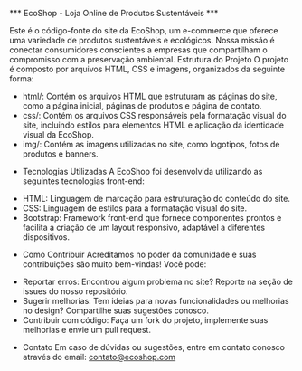 ***   EcoShop - Loja Online de Produtos Sustentáveis   ***

Este é o código-fonte do site da EcoShop, um e-commerce que oferece uma variedade de produtos sustentáveis e ecológicos. Nossa missão é conectar consumidores conscientes a empresas que compartilham o compromisso com a preservação ambiental.
Estrutura do Projeto
O projeto é composto por arquivos HTML, CSS e imagens, organizados da seguinte forma:

- html/: Contém os arquivos HTML que estruturam as páginas do site, como a página inicial, páginas de produtos e página de contato.
- css/: Contém os arquivos CSS responsáveis pela formatação visual do site, incluindo estilos para elementos HTML e aplicação da identidade visual da EcoShop.
- img/: Contém as imagens utilizadas no site, como logotipos, fotos de produtos e banners.

* Tecnologias Utilizadas
A EcoShop foi desenvolvida utilizando as seguintes tecnologias front-end:

- HTML: Linguagem de marcação para estruturação do conteúdo do site.
- CSS: Linguagem de estilos para a formatação visual do site.
- Bootstrap: Framework front-end que fornece componentes prontos e facilita a criação de um layout responsivo, adaptável a diferentes dispositivos.

* Como Contribuir
Acreditamos no poder da comunidade e suas contribuições são muito bem-vindas! Você pode:

- Reportar erros: Encontrou algum problema no site? Reporte na seção de issues do nosso repositório.
- Sugerir melhorias: Tem ideias para novas funcionalidades ou melhorias no design? Compartilhe suas sugestões conosco.
- Contribuir com código: Faça um fork do projeto, implemente suas melhorias e envie um pull request.

* Contato
Em caso de dúvidas ou sugestões, entre em contato conosco através do email: contato@ecoshop.com
